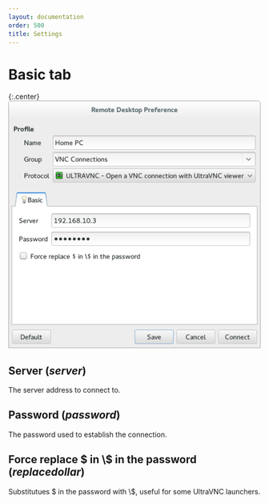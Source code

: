 ```yaml
---
layout: documentation
order: 500
title: Settings
---
```

# Basic tab

{:.center}
![Basic tab](/resources/remmina-plugin-ultravnc/archive/latest/english/general.png)

## **Server** (*server*)

The server address to connect to.

## **Password** (*password*)

The password used to establish the connection.

## **Force replace $ in \\$ in the password** (*replacedollar*)

Substitutues $ in the password with \\$, useful for some UltraVNC launchers.
